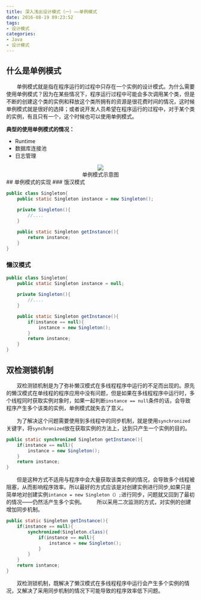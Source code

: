 ```yaml
---
title: 深入浅出设计模式（一）——单例模式
date: 2016-08-19 09:23:52
tags:
- 设计模式
categories:
- Java
- 设计模式
---
```

## 什么是单例模式
　　单例模式就是指在程序运行的过程中只存在一个实例的设计模式。为什么需要使用单例模式？因为在某些情况下，程序运行过程中可能会多次调用某个类，但是不断的创建这个类的实例和释放这个类所拥有的资源是很花费时间的情况，这时候单例模式就是很好的选择；或者说开发人员希望在程序运行的过程中，对于某个类的实例，有且只有一个，这个时候也可以使用单例模式。

**典型的使用单例模式的情况：**

- Runtime
- 数据库连接池
- 日志管理

<div align="center">
<img src="http://oc4wmeyj8.bkt.clouddn.com/%E5%8D%95%E4%BE%8B%E6%A8%A1%E5%BC%8F%E7%A4%BA%E6%84%8F%E5%9B%BE.png">
	<div>单例模式示意图</div>
</div>
## 单例模式的实现
### 饿汉模式

``` java
public class Singleton{
	public static Singleton instance = new Singleton();
	
	private Singleton(){
		//....
	}

	public static Singleton getInstance(){
		return instance;
	}
}
```

### 懒汉模式

``` java
public class Singleton{
	public static Singleton instance = null;
	
	private Singleton(){
		//....
	}

	public static Singleton getInstance(){
		if(instance == null){
			instance = new Singleton();
		}
		return instance;
	}
}
```

## 双检测锁机制
　　双检测锁机制是为了弥补懒汉模式在多线程程序中运行的不足而出现的。原先的懒汉模式在单线程的程序应用中没有问题，但是如果在多线程程序中运行时，多个线程同时获取实例对象时，如果一起判断`instance == null`条件的话，会导致程序产生多个该类的实例，单例模式就失去了意义。

　　为了解决这个问题需要使用到多线程中的同步机制，就是使用`synchronized`关键字，将`synchronized`放在获取实例的方法上，达到只产生一个实例的目的。

``` java
public static synchronized Singleton getInstance(){
	if(instance == null){
		instance = new Singleton();		
	}
	return instance;
}
```

　　但是这种方式不适用与程序中会大量获取该类实例的情况，会导致多个线程被阻塞，从而影响程序效率。所以最好的方式应该是对创建实例进行同步,如果只是简单地对创建实例`intance = new Singleton（）;`进行同步，问题就又回到了最初的情况——仍然活产生多个实例。
　　所以采用二次监测的方式，对实例的创建增加同步机制。

``` java
public static Singleton getInstance(){
	if(instance == null){
		synchronized(Singleton.class){
			if(instance == null){
				instance = new Singleton();
			}
		}
	}
	return isntance;
}
```

　　双检测锁机制，既解决了懒汉模式在多线程程序中运行会产生多个实例的情况，又解决了采用同步机制的情况下可能导致的程序效率低下问题。